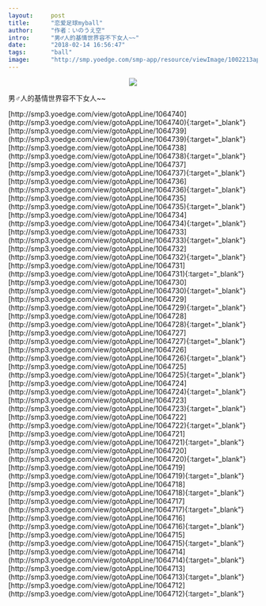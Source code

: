 ```yaml
---
layout:     post
title:      "恋爱足球myball"
author:     "作者：いのうえ空"
intro:      "男♂人的基情世界容不下女人~~"
date:       "2018-02-14 16:56:47"
tags:       "ball"
image:      "http://smp.yoedge.com/smp-app/resource/viewImage/1002213appline.png"
---
```

<div style="text-align: center">
<p><img src="http://smp.yoedge.com/smp-app/resource/viewImage/1002213appline.png"/></p>
</div>
<p class="post-meta">
<span>男♂人的基情世界容不下女人~~</span>
</p>
[http://smp3.yoedge.com/view/gotoAppLine/1064740](http://smp3.yoedge.com/view/gotoAppLine/1064740){:target="_blank"}
[http://smp3.yoedge.com/view/gotoAppLine/1064739](http://smp3.yoedge.com/view/gotoAppLine/1064739){:target="_blank"}
[http://smp3.yoedge.com/view/gotoAppLine/1064738](http://smp3.yoedge.com/view/gotoAppLine/1064738){:target="_blank"}
[http://smp3.yoedge.com/view/gotoAppLine/1064737](http://smp3.yoedge.com/view/gotoAppLine/1064737){:target="_blank"}
[http://smp3.yoedge.com/view/gotoAppLine/1064736](http://smp3.yoedge.com/view/gotoAppLine/1064736){:target="_blank"}
[http://smp3.yoedge.com/view/gotoAppLine/1064735](http://smp3.yoedge.com/view/gotoAppLine/1064735){:target="_blank"}
[http://smp3.yoedge.com/view/gotoAppLine/1064734](http://smp3.yoedge.com/view/gotoAppLine/1064734){:target="_blank"}
[http://smp3.yoedge.com/view/gotoAppLine/1064733](http://smp3.yoedge.com/view/gotoAppLine/1064733){:target="_blank"}
[http://smp3.yoedge.com/view/gotoAppLine/1064732](http://smp3.yoedge.com/view/gotoAppLine/1064732){:target="_blank"}
[http://smp3.yoedge.com/view/gotoAppLine/1064731](http://smp3.yoedge.com/view/gotoAppLine/1064731){:target="_blank"}
[http://smp3.yoedge.com/view/gotoAppLine/1064730](http://smp3.yoedge.com/view/gotoAppLine/1064730){:target="_blank"}
[http://smp3.yoedge.com/view/gotoAppLine/1064729](http://smp3.yoedge.com/view/gotoAppLine/1064729){:target="_blank"}
[http://smp3.yoedge.com/view/gotoAppLine/1064728](http://smp3.yoedge.com/view/gotoAppLine/1064728){:target="_blank"}
[http://smp3.yoedge.com/view/gotoAppLine/1064727](http://smp3.yoedge.com/view/gotoAppLine/1064727){:target="_blank"}
[http://smp3.yoedge.com/view/gotoAppLine/1064726](http://smp3.yoedge.com/view/gotoAppLine/1064726){:target="_blank"}
[http://smp3.yoedge.com/view/gotoAppLine/1064725](http://smp3.yoedge.com/view/gotoAppLine/1064725){:target="_blank"}
[http://smp3.yoedge.com/view/gotoAppLine/1064724](http://smp3.yoedge.com/view/gotoAppLine/1064724){:target="_blank"}
[http://smp3.yoedge.com/view/gotoAppLine/1064723](http://smp3.yoedge.com/view/gotoAppLine/1064723){:target="_blank"}
[http://smp3.yoedge.com/view/gotoAppLine/1064722](http://smp3.yoedge.com/view/gotoAppLine/1064722){:target="_blank"}
[http://smp3.yoedge.com/view/gotoAppLine/1064721](http://smp3.yoedge.com/view/gotoAppLine/1064721){:target="_blank"}
[http://smp3.yoedge.com/view/gotoAppLine/1064720](http://smp3.yoedge.com/view/gotoAppLine/1064720){:target="_blank"}
[http://smp3.yoedge.com/view/gotoAppLine/1064719](http://smp3.yoedge.com/view/gotoAppLine/1064719){:target="_blank"}
[http://smp3.yoedge.com/view/gotoAppLine/1064718](http://smp3.yoedge.com/view/gotoAppLine/1064718){:target="_blank"}
[http://smp3.yoedge.com/view/gotoAppLine/1064717](http://smp3.yoedge.com/view/gotoAppLine/1064717){:target="_blank"}
[http://smp3.yoedge.com/view/gotoAppLine/1064716](http://smp3.yoedge.com/view/gotoAppLine/1064716){:target="_blank"}
[http://smp3.yoedge.com/view/gotoAppLine/1064715](http://smp3.yoedge.com/view/gotoAppLine/1064715){:target="_blank"}
[http://smp3.yoedge.com/view/gotoAppLine/1064714](http://smp3.yoedge.com/view/gotoAppLine/1064714){:target="_blank"}
[http://smp3.yoedge.com/view/gotoAppLine/1064713](http://smp3.yoedge.com/view/gotoAppLine/1064713){:target="_blank"}
[http://smp3.yoedge.com/view/gotoAppLine/1064712](http://smp3.yoedge.com/view/gotoAppLine/1064712){:target="_blank"}



